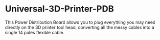 # Universal-3D-Printer-PDB
This Power Distribution Board allows you to plug everything you may need directly on the 3D printer tool head, converting all the messy cables into a single 14 poles flexible cable.
